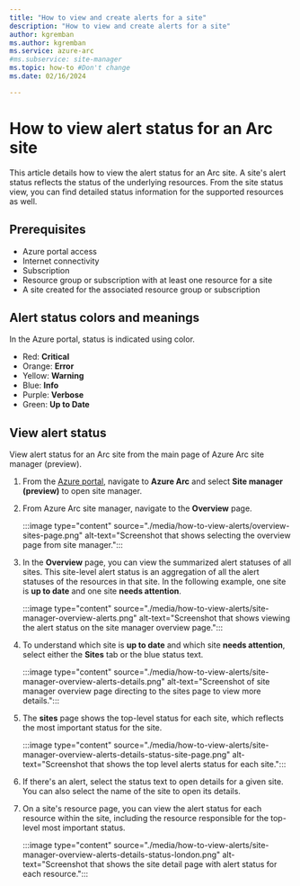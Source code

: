 ```yaml
---
title: "How to view and create alerts for a site"
description: "How to view and create alerts for a site"
author: kgremban
ms.author: kgremban
ms.service: azure-arc
#ms.subservice: site-manager
ms.topic: how-to #Don't change
ms.date: 02/16/2024

---
```


# How to view alert status for an Arc site

This article details how to view the alert status for an Arc site. A site's alert status reflects the status of the underlying resources. From the site status view, you can find detailed status information for the supported resources as well.

## Prerequisites

* Azure portal access
* Internet connectivity
* Subscription
* Resource group or subscription with at least one resource for a site
* A site created for the associated resource group or subscription

## Alert status colors and meanings

In the Azure portal, status is indicated using color.

* Red: **Critical**
* Orange: **Error**
* Yellow: **Warning**
* Blue: **Info**
* Purple: **Verbose**
* Green: **Up to Date**

## View alert status

View alert status for an Arc site from the main page of Azure Arc site manager (preview).

1. From the [Azure portal](https://portal.azure.com), navigate to **Azure Arc** and select **Site manager (preview)** to open site manager.

1. From Azure Arc site manager, navigate to the **Overview** page.

   :::image type="content" source="./media/how-to-view-alerts/overview-sites-page.png" alt-text="Screenshot that shows selecting the overview page from site manager.":::

1. In the **Overview** page, you can view the summarized alert statuses of all sites. This site-level alert status is an aggregation of all the alert statuses of the resources in that site. In the following example, one site is **up to date** and one site **needs attention**.

   :::image type="content" source="./media/how-to-view-alerts/site-manager-overview-alerts.png" alt-text="Screenshot that shows viewing the alert status on the site manager overview page.":::

1. To understand which site is **up to date** and which site **needs attention**, select either the **Sites** tab or the blue status text.

   :::image type="content" source="./media/how-to-view-alerts/site-manager-overview-alerts-details.png" alt-text="Screenshot of site manager overview page directing to the sites page to view more details.":::

1. The **sites** page shows the top-level status for each site, which reflects the most important status for the site.

   :::image type="content" source="./media/how-to-view-alerts/site-manager-overview-alerts-details-status-site-page.png" alt-text="Screenshot that shows the top level alerts status for each site.":::

1. If there's an alert, select the status text to open details for a given site. You can also select the name of the site to open its details.

1. On a site's resource page, you can view the alert status for each resource within the site, including the resource responsible for the top-level most important status.

   :::image type="content" source="./media/how-to-view-alerts/site-manager-overview-alerts-details-status-london.png" alt-text="Screenshot that shows the site detail page with alert status for each resource.":::
